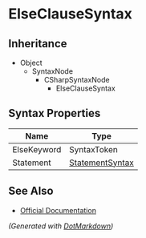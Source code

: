 # ElseClauseSyntax

## Inheritance

* Object
  * SyntaxNode
    * CSharpSyntaxNode
      * ElseClauseSyntax

## Syntax Properties

| Name        | Type                                  |
| ----------- | ------------------------------------- |
| ElseKeyword | SyntaxToken                           |
| Statement   | [StatementSyntax](StatementSyntax.md) |

## See Also

* [Official Documentation](https://docs.microsoft.com/en-us/dotnet/api/microsoft.codeanalysis.csharp.syntax.elseclausesyntax)


*\(Generated with [DotMarkdown](http://github.com/JosefPihrt/DotMarkdown)\)*